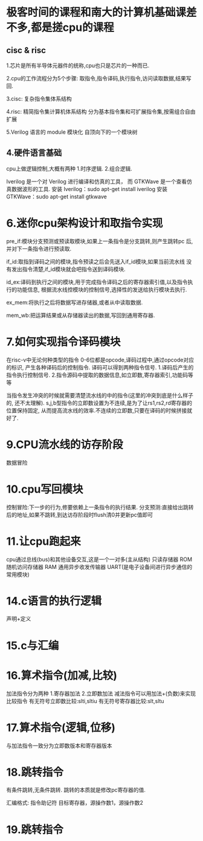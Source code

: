 # 极客时间的课程和南大的计算机基础课差不多,都是搓cpu的课程

## cisc & risc

1.芯片是所有半导体元器件的统称,cpu也只是芯片的一种而已.

2.cpu的工作流程分为5个步骤:
取指令,指令译码,执行指令,访问读取数据,结果写回.

3.cisc:
复杂指令集体系结构

4.risc:
精简指令集计算机体系结构
分为基本指令集和可扩展指令集,按需组合自由扩展

5.Verilog 语言的 module 模块化
自顶向下的一个模块树

## 4.硬件语言基础

cpu上做逻辑控制,大概有两种
1.时序逻辑.
2.组合逻辑.

Iverilog 是一个对 Verilog 进行编译和仿真的工具，
而 GTKWave 是一个查看仿真数据波形的工具.
安装 Iverilog：sudo apt-get install iverilog
安装 GTKWave：sudo apt-get install gtkwave

# 6.迷你cpu架构设计和取指令实现

pre_if:模块分支预测或预读取模块,如果上一条指令是分支跳转,则产生跳转pc
后,并对下一条指令进行预读取.

if_id:取指到译码之间的模块,指令预读之后会先送入if_id模块,如果当前流水线
没有发出指令清楚,if_id模块就会吧指令送到译码模块.

id_ex:译码到执行之间的模块,用于完成指令译码之后的寄存器索引值,以及指令执行的功能信息,
根据流水线控模块的控制信号,选择性的发送给执行模块去执行.

ex_mem:将执行之后将数据写进存储器,或者从中读取数据.

mem_wb:把运算结果或从存储器读出的数据,写回到通用寄存器.

# 7.如何实现指令译码模块

在risc-v中无论何种类型的指令
0-6位都是opcode,译码过程中,通过opcode对应的标识,
产生各种译码后的控制指令.
译码可以得到两种指令信号.
1.译码后产生的指令执行控制信号.
2.指令源码中提取的数据信息,如立即数,寄存器索引,功能码等等

当指令发生冲突的时候就需要清楚流水线的中的指令(这里的冲突到底是什么样子的,
还不太理解).
s,j,b型指令的立即数设置为不连续,是为了让rs1,rs2,rd寄存器的位置保持固定,
从而提高流水线的效率.不连续的立即数,只要在译码的时候拼接就好了.

# 9.CPU流水线的访存阶段

数据冒险

# 10.cpu写回模块

控制冒险:下一步的行为,修要依赖上一条指令的执行结果.
分支预测:直接给出跳转后的地址,如果不跳转,到达访存阶段时flush清0并更新pc值即可

# 11.让cpu跑起来

cpu通过总线(bus)和其他设备交互,这是一个一对多(主从结构)
只读存储器 ROM
随机访问存储器 RAM
通用异步收发传输器 UART(是电子设备间进行异步通信的常用模块)

# 14.c语言的执行逻辑

声明+定义

# 15.c与汇编

# 16.算术指令(加减,比较)

加法指令分为两种
1.寄存器加法
2.立即数加法
减法指令可以用加法+(负数)来实现
比较指令
有无符号立即数比较:slti,sltiu
有无符号寄存器比较:slt,sltu

# 17.算术指令(逻辑,位移)

与加法指令一致分为立即数版本和寄存器版本

# 18.跳转指令

有条件跳转,无条件跳转.
跳转的本质就是修改pc寄存器的值.

汇编格式:
指令助记符 目标寄存器，源操作数1，源操作数2

# 19.跳转指令
